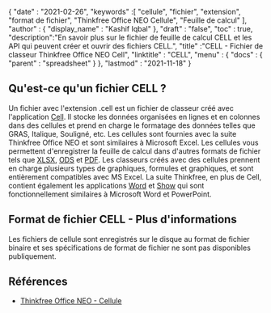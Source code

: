 {
  "date" : "2021-02-26",
  "keywords" :[ "cellule", "fichier", "extension", "format de fichier", "Thinkfree Office NEO Cellule", "Feuille de calcul" ],
  "author" : {
    "display_name" : "Kashif Iqbal"
},
  "draft" : "false",
  "toc" : true,
  "description":"En savoir plus sur le fichier de feuille de calcul CELL et les API qui peuvent créer et ouvrir des fichiers CELL.",
  "title" :"CELL - Fichier de classeur Thinkfree Office NEO Cell",
  "linktitle" : "CELL",
  "menu" : {
    "docs" : {
      "parent" : "spreadsheet"
}
},
  "lastmod" : "2021-11-18"
}

## Qu'est-ce qu'un fichier CELL ?

Un fichier avec l'extension .cell est un fichier de classeur créé avec l'application [Cell](https://office.hancom.com/). Il stocke les données organisées en lignes et en colonnes dans des cellules et prend en charge le formatage des données telles que GRAS, Italique, Souligné, etc. Les cellules sont fournies avec la suite Thinkfree Office NEO et sont similaires à Microsoft Excel. Les cellules vous permettent d'enregistrer la feuille de calcul dans d'autres formats de fichier tels que [XLSX](/fr/spreadsheet/xlsx/), [ODS](/fr/spreadsheet/ods/) et [PDF](/fr/pdf/). Les classeurs créés avec des cellules prennent en charge plusieurs types de graphiques, formules et graphiques, et sont entièrement compatibles avec MS Excel. La suite Thinkfree, en plus de Cell, contient également les applications [Word](https://office.hancom.com/office2020/word/) et [Show](https://office.hancom.com/office2020/show/) qui sont fonctionnellement similaires à Microsoft Word et PowerPoint.

## Format de fichier CELL - Plus d'informations

Les fichiers de cellule sont enregistrés sur le disque au format de fichier binaire et ses spécifications de format de fichier ne sont pas disponibles publiquement.

## Références ##

* [Thinkfree Office NEO - Cellule](https://office.hancom.com/)

